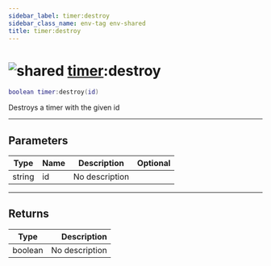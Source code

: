 ```yaml
---
sidebar_label: timer:destroy
sidebar_class_name: env-tag env-shared
title: timer:destroy
---
```


# <img src='/img/wiki/shared.png' alt='shared' data-tag='env-tag' /> [timer](../timer/README.md):destroy

```lua
boolean timer:destroy(id)
```

Destroys a timer with the given id<br/>

-----------------
## Parameters

| Type   | Name | Description | Optional |
| ------ | ---- | ----------- | -------: |
| string | id | No description |   |

-----------------
## Returns

| Type   | Description |
| ------ | ----------: |
| boolean | No description |
